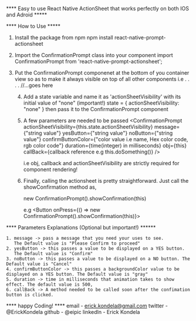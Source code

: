 **** Easy to use React Native ActionSheet that works perfectly on both IOS and Adroid *****

**** How to Use *****
1. Install the package from npm 
   npm install react-native-prompt-actionsheet

2. Import the ConfirmationPrompt class into your component
   import ConfirmationPrompt from 'react-native-prompt-actionsheet';

3. Put the ConfirmationPrompt componenet at the bottom of you container view so as      to make it always visible on top of all other components 
   i.e 
   <View>
        <View></View>
        <View></View>
        <View></View>
        .
        .
        .
        .
        <ConfirmationPrompt/> //...goes here
   </View>

   4. Add a state variable and name it as 'actionSheetVisibility' with its initial value of "none" (important!)
      state = {
          actionSheetVisibility: "none" 
      }
      then pass it to the ConfirmationPrompt component
      
      <ConfirmationPrompt actionSheetVisibility={this.state.actionSheetVisibility}>

    5. A few parameters are needed to be passed 
        <ConfirmationPrompt 
            actionSheetVisibility={this.state.actionSheetVisibility} 
            message={"string value"}
            yesButton={"string value"}
            noButton={"string value"}
            confirmButtonColor={"color value i.e name, Hex color code, rgb color code"}
            duration={time(integer) in milliseconds}
            obj={this}
            callBack={callback reference e.g this.doSomething()}
            />
        
        i.e obj, callback and actionSheetVisibility are strictly required for component rendering!
    
    5. Finally, calling the actionsheet is pretty straightforward. Just call      the showConfirmation method as, 
       
       new ConfirmationPrompt().showConfirmation(this)

       e.g 
       <Button onPress={() => new ConfirmationPrompt().showConfirmation(this)}>
       </Button>

**** Parameters Explanations (Optional but important!) ******

    1. message -> pass a message that you need your uses to see. 
       The Default value is "Please Confirm to proceed"
    2. yesButton -> this passes a value to be displayed on a YES button. 
       The Default value is "Confirm"
    3. noButton -> this passes a value to be displayed on a NO button. The Default value is "Cancel"
    4. confirmButtonColor -> this passes a backgroundColor value to be displayed on a YES button. The Default value is "gray"
    5. duration -> time in milliseconds that animation takes to show effect. The default value is 500,
    6. callBack -> A method needed to be called soon after the confimation button is clicked.


**** happy Coding! **** 
email - erick.kondela@gmail.com
twitter - @ErickKondela
github - @eipic
linkedIn - Erick Kondela
